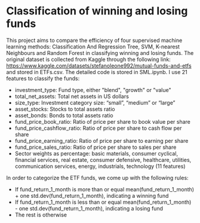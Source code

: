 # Classification of winning and losing funds
This project aims to compare the efficiency of four supervised machine learning methods: Classification And Regression Tree, SVM, K-nearest Neighbours and Random Forest in classifying winning and losing funds.
The original dataset is collected from Kaggle through the following link: https://www.kaggle.com/datasets/stefanoleone992/mutual-funds-and-etfs and stored in ETFs.csv. 
The detailed code is stored in SML.ipynb.
I use 21 features to classify the funds:
- investment_type: Fund type, either "blend", "growth" or "value"
- total_net_assets: Total net assets in US dollars
- size_type: Investment category size: “small”, “medium” or “large”
- asset_stocks: Stocks to total assets ratio
- asset_bonds: Bonds to total assets ratio
- fund_price_book_ratio: Ratio of price per share to book value per share
- fund_price_cashflow_ratio: Ratio of price per share to cash flow per share
- fund_price_earning_ratio: Ratio of price per share to earning per share
- fund_price_sales_ratio: Ratio of price per share to sales per share
- Sector weights as percentage: basic materials, consumer cyclical, financial services, real estate, consumer defensive, healthcare, utilities, communication services, energy, industrials, technology (11 features)

In order to categorize the ETF funds, we come up with the following rules:
- If fund_return_1_month is more than or equal mean(fund_return_1_month) + one std.dev(fund_return_1_month), indicating a winning fund
- If fund_return_1_month is less than or equal mean(fund_return_1_month) - one std.dev(fund_return_1_month), indicating a losing fund
- The rest is otherwise

